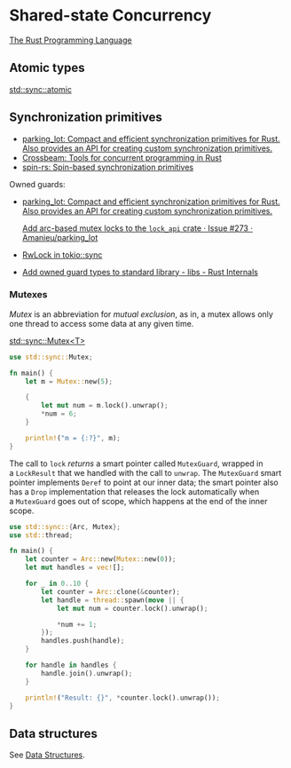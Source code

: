 
# Shared-state Concurrency
[The Rust Programming Language](https://doc.rust-lang.org/book/ch16-03-shared-state.html)

## Atomic types
[std::sync::atomic](https://doc.rust-lang.org/std/sync/atomic/index.html)

## Synchronization primitives
- [parking_lot: Compact and efficient synchronization primitives for Rust. Also provides an API for creating custom synchronization primitives.](https://github.com/amanieu/parking_lot)
- [Crossbeam: Tools for concurrent programming in Rust](https://github.com/crossbeam-rs/crossbeam)
- [spin-rs: Spin-based synchronization primitives](https://github.com/mvdnes/spin-rs)

Owned guards:
- [parking_lot: Compact and efficient synchronization primitives for Rust. Also provides an API for creating custom synchronization primitives.](https://github.com/Amanieu/parking_lot)
  
  [Add arc-based mutex locks to the `lock_api` crate · Issue #273 · Amanieu/parking_lot](https://github.com/Amanieu/parking_lot/issues/273)
- [RwLock in tokio::sync](https://docs.rs/tokio/1.29.1/tokio/sync/struct.RwLock.html#method.read_owned)
- [Add owned guard types to standard library - libs - Rust Internals](https://internals.rust-lang.org/t/add-owned-guard-types-to-standard-library/14912/5)

### Mutexes
_Mutex_ is an abbreviation for _mutual exclusion_, as in, a mutex allows only one thread to access some data at any given time.

[std::sync::Mutex\<T\>](https://doc.rust-lang.org/std/sync/struct.Mutex.html)

```rust
use std::sync::Mutex;

fn main() {
    let m = Mutex::new(5);

    {
        let mut num = m.lock().unwrap();
        *num = 6;
    }

    println!("m = {:?}", m);
}
```

The call to `lock` _returns_ a smart pointer called `MutexGuard`, wrapped in a `LockResult` that we handled with the call to `unwrap`. The `MutexGuard` smart pointer implements `Deref` to point at our inner data; the smart pointer also has a `Drop` implementation that releases the lock automatically when a `MutexGuard` goes out of scope, which happens at the end of the inner scope.

```rust
use std::sync::{Arc, Mutex};
use std::thread;

fn main() {
    let counter = Arc::new(Mutex::new(0));
    let mut handles = vec![];

    for _ in 0..10 {
        let counter = Arc::clone(&counter);
        let handle = thread::spawn(move || {
            let mut num = counter.lock().unwrap();

            *num += 1;
        });
        handles.push(handle);
    }

    for handle in handles {
        handle.join().unwrap();
    }

    println!("Result: {}", *counter.lock().unwrap());
}
```

## Data structures
See [Data Structures](../../Libraries/Data%20Structures.md).

